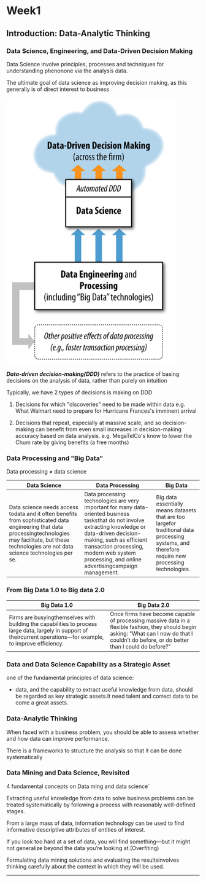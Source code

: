 # Week1
## Introduction: Data-Analytic Thinking 

### Data Science, Engineering, and Data-Driven Decision Making 

Data Science involve principles, processes and techniques for understanding phenonone via the analysis data.

The ultimate goal of data science as improving decision making, as this generally is of direct interest to business

![alt text](week1_1.png)

***Data-driven decision-making(DDD)*** refers to the practice of basing decisions on the analysis of data, rather than purely on intuition

Typically, we have 2 types of decisions is making on DDD

1.  Decisions for which "discoveries" need to be made within data
e.g. What Walmart need to prepare for Hurricane Frances's imminent arrival

2. Decisions that repeat, especially at massive scale, and so decision-making can benefit from even small increases in decision-making accuracy based on data analysis.
e.g. MegaTelCo's know to lower the Chum rate by giving benefits (a free months)

### Data Processing and "Big Data"

Data processing $\neq$ data science

|Data Science | Data Processing| Big Data |
|---|---|---|
| Data science needs access todata and it often benefits from sophisticated data engineering that data processingtechnologies may facilitate, but these technologies are not data science technologies per se.   |  Data processing technologies are very important for many data-oriented business tasksthat do not involve extracting knowledge or data-driven decision-making, such as efficient transaction processing, modern web system processing, and online advertisingcampaign management. |Big data essentially means datasets that are too largefor traditional data processing systems, and therefore require new processing technologies. |

### From Big Data 1.0 to Big data 2.0

|Big Data 1.0| Big Data 2.0|
|---|---|
|Firms are busyingthemselves with building the capabilities to process large data, largely in support of theircurrent operations—for example, to improve efficiency.|Once firms have become capable of processing massive data in a flexible fashion, they should begin asking: “What can I now do that I couldn’t do before, or do better than I could do before?” |

### Data and Data Science Capability as a Strategic Asset 

one of the fundamental principles of data science: 
- data, and the capability to extract useful knowledge from data, should be regarded as key strategic assets.It need talent and correct data to be come a great assets.

### Data-Analytic Thinking

When faced with a business problem, you should be able to assess whether and
how data can improve performance. 

There is a frameworks to structure the analysis so that it can be done systematically 

### Data Mining and Data Science, Revisited

4 fundamental concepts on Data ming and data science` 

Extracting useful knowledge from data to solve business problems can be treated systematically by following a process with reasonably well-defined stages.

From a large mass of data, information technology can be used to
find informative descriptive attributes of entities of interest.

If you look too hard at a set of data, you will find something—but it might not generalize beyond the data you’re looking at.(Overfiting)

Formulating data mining solutions and evaluating the resultsinvolves thinking carefully about the context in which they will be used.

---

## 
